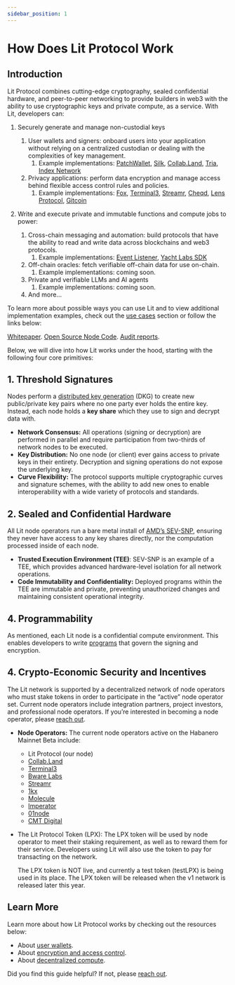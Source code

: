 ```yaml
---
sidebar_position: 1
---
```


# How Does Lit Protocol Work

## Introduction

Lit Protocol combines cutting-edge cryptography, sealed confidential hardware, and peer-to-peer networking to provide builders in web3 with the ability to use cryptographic keys and private compute, as a service. With Lit, developers can: 

1. Securely generate and manage non-custodial keys
    1. User wallets and signers: onboard users into your application without relying on a centralized custodian or dealing with the complexities of key management.
        1. Example implementations: [PatchWallet](https://app.patchwallet.com/), [Silk](https://www.silk.sc/), [Collab.Land](https://www.collab.land/), [Tria](https://www.tria.so/), [Index Network](https://index.network/)
    2. Privacy applications: perform data encryption and manage access behind flexible access control rules and policies. 
        1. Example implementations: [Fox](https://docs.verifymedia.com/publishing/access-control/methods/lit-protocol), [Terminal3](https://www.terminal3.io/), [Streamr](https://streamr.network/), [Cheqd](https://cheqd.io/), [Lens Protocol](https://www.lens.xyz/), [Gitcoin](https://publicgoods.network/)
        
2. Write and execute private and immutable functions and compute jobs to power:
    1. Cross-chain messaging and automation: build protocols that have the ability to read and write data across blockchains and web3 protocols.
        1.  Example implementations: [Event Listener](https://developer.litprotocol.com/v3/tools/event-listener), [Yacht Labs SDK](https://github.com/Yacht-Labs/yacht-lit-sdk)
    2. Off-chain oracles: fetch verifiable off-chain data for use on-chain.
        1. Example implementations: coming soon.
    3. Private and verifiable LLMs and AI agents
        1. Example implementations: coming soon.
    4. And more…
    

To learn more about possible ways you can use Lit and to view additional implementation examples, check out the [use cases](../intro/usecases.md) section or follow the links below:

[Whitepaper](https://github.com/LIT-Protocol/whitepaper).   [Open Source Node Code](https://github.com/LIT-Protocol/Node).   [Audit reports](https://drive.google.com/drive/folders/1Rrht88iUkzpofwl1CvP9gEjqY60BKyFn?ref=spark.litprotocol.com).

Below, we will dive into how Lit works under the hood, starting with the following four core primitives:

## 1. Threshold Signatures

Nodes perform a [distributed key generation](https://docs.google.com/document/d/1eaSk6822d4B-bJtMiiGp4n9N4qZPnwWaEZOy-Xs8AK0/edit#heading=h.2q2y8wxw6nj8) (DKG) to create new public/private key pairs where no one party ever holds the entire key. Instead, each node holds a **key share** which they use to sign and decrypt data with.

- **Network Consensus:** All operations (signing or decryption) are performed in parallel and require participation from two-thirds of network nodes to be executed.
- **Key Distribution:** No one node (or client) ever gains access to private keys in their entirety. Decryption and signing operations do not expose the underlying key.
- **Curve Flexibility:** The protocol supports multiple cryptographic curves and signature schemes, with the ability to add new ones to enable interoperability with a wide variety of protocols and standards.

## 2. Sealed and Confidential Hardware

All Lit node operators run a bare metal install of [AMD’s SEV-SNP](https://www.amd.com/content/dam/amd/en/documents/epyc-business-docs/solution-briefs/amd-secure-encrypted-virtualization-solution-brief.pdf), ensuring they never have access to any key shares directly, nor the computation processed inside of each node.

- **Trusted Execution Environment (TEE)**: SEV-SNP is an example of a TEE, which provides advanced hardware-level isolation for all network operations.
- **Code Immutability and Confidentiality:** Deployed programs within the TEE are immutable and private, preventing unauthorized changes and maintaining consistent operational integrity.

## 4. Programmability

As mentioned, each Lit node is a confidential compute environment. This enables developers to write [programs](https://developer.litprotocol.com/v3/sdk/serverless-signing/quick-start) that govern the signing and encryption. 

## 4. Crypto-Economic Security and Incentives

The Lit network is supported by a decentralized network of node operators who must stake tokens in order to participate in the “active” node operator set. Current node operators include integration partners, project investors, and professional node operators. If you’re interested in becoming a node operator, please [reach out](https://docs.google.com/forms/d/e/1FAIpQLScBVsg-NhdMIC1H1mozh2zaVX0V4WtmEPSPrtmqVtnj_3qqNw/viewform).

- **Node Operators:** The current node operators active on the Habanero Mainnet Beta include:
    - Lit Protocol (our node)
    - [Collab.Land](https://www.collab.land/?ref=spark.litprotocol.com)
    - [Terminal3](https://www.terminal3.io/?ref=spark.litprotocol.com)
    - [Bware Labs](https://bwarelabs.com/?ref=spark.litprotocol.com)
    - [Streamr](https://streamr.network/?ref=spark.litprotocol.com)
    - [1kx](https://1kx.network/?ref=spark.litprotocol.com)
    - [Molecule](https://www.molecule.xyz/?ref=spark.litprotocol.com)
    - [Imperator](https://www.imperator.co/?ref=spark.litprotocol.com)
    - [01node](https://01node.com/?ref=spark.litprotocol.com)
    - [CMT Digital](https://cmt.digital/?ref=spark.litprotocol.com)
- The Lit Protocol Token (LPX): The LPX token will be used by node operator to meet their staking requirement, as well as to reward them for their service.  Developers using Lit will also use the token to pay for transacting on the network.
    
    The LPX token is NOT live, and currently a test token (testLPX) is being used in its place. The LPX token will be released when the v1 network is released later this year. 
    

## Learn More

Learn more about how Lit Protocol works by checking out the resources below:

- About [user wallets](../concepts/pkps-as-wallet.md).
- About [encryption and access control](../concepts/access-control-concept.md).
- About [decentralized compute](../concepts/programmable-signing-concept.md).

Did you find this guide helpful? If not, please [reach out](https://docs.google.com/forms/d/e/1FAIpQLScBVsg-NhdMIC1H1mozh2zaVX0V4WtmEPSPrtmqVtnj_3qqNw/viewform?usp=send_form).